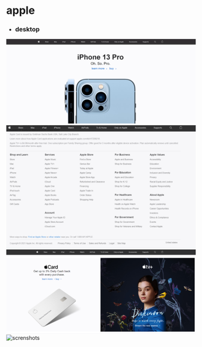 # apple
* ### desktop

![screnshots](image/screenshots/2.png "screnshots")
![screnshots](image/screenshots/3.png "screnshots")
![screnshots](image/screenshots/4.png "screnshots")
![screnshots](image/screenshots/1.png"screnshots")